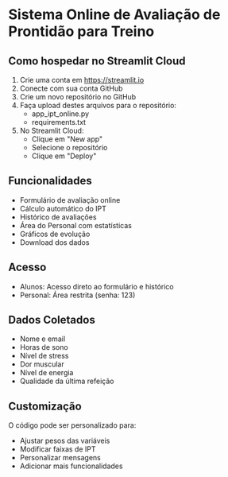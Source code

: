 # Sistema Online de Avaliação de Prontidão para Treino

## Como hospedar no Streamlit Cloud

1. Crie uma conta em https://streamlit.io
2. Conecte com sua conta GitHub
3. Crie um novo repositório no GitHub
4. Faça upload destes arquivos para o repositório:
   - app_ipt_online.py
   - requirements.txt
5. No Streamlit Cloud:
   - Clique em "New app"
   - Selecione o repositório
   - Clique em "Deploy"

## Funcionalidades

- Formulário de avaliação online
- Cálculo automático do IPT
- Histórico de avaliações
- Área do Personal com estatísticas
- Gráficos de evolução
- Download dos dados

## Acesso

- Alunos: Acesso direto ao formulário e histórico
- Personal: Área restrita (senha: 123)

## Dados Coletados

- Nome e email
- Horas de sono
- Nível de stress
- Dor muscular
- Nível de energia
- Qualidade da última refeição

## Customização

O código pode ser personalizado para:
- Ajustar pesos das variáveis
- Modificar faixas de IPT
- Personalizar mensagens
- Adicionar mais funcionalidades
